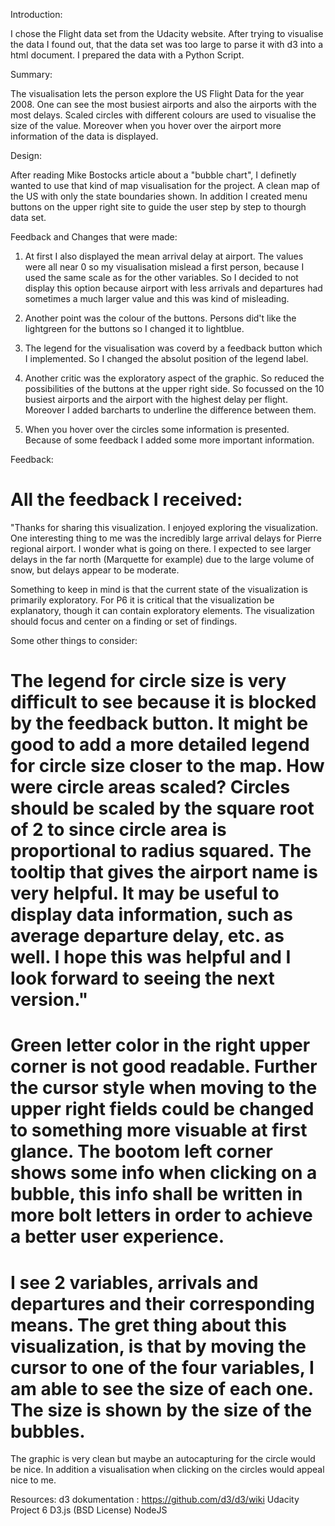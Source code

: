 Introduction:

I chose the Flight data set from the Udacity website. After trying to visualise the data I found out, that the data set was too large to 
parse it with d3 into a html document. I prepared the data with a Python Script. 


Summary:

The visualisation lets the person explore the US Flight Data for the year 2008. One can see the most busiest airports
and also the airports with the most delays. Scaled circles with different colours are used to visualise the size of the value.
Moreover when you hover over the airport more information of the data is displayed.


Design:

After reading Mike Bostocks article about a "bubble chart", I definetly wanted to use that kind of map visualisation for the project. 
A clean map of the US with only the state boundaries shown. In addition I created menu buttons on the upper right site to guide the user 
step by step to thourgh data set.

Feedback and Changes that were made:

1. At first I also displayed the mean arrival delay at airport. The values were all near 0 so my visualisation mislead a first person,
because I used the same scale as for the other variables. So I decided to not display this option because airport with less arrivals 
and departures had sometimes a much larger value and this was kind of misleading.

2. Another point was the colour of the buttons. Persons did't like the lightgreen for the buttons so I changed it to lightblue.

3. The legend for the visualisation was coverd by a feedback button which I implemented. So I changed the absolut position of the 
legend label.

4. Another critic was the exploratory aspect of the graphic. So reduced the possibilities of the buttons at the upper right side.
  So focussed on the 10 busiest airports and the airport with the highest delay per flight. Moreover I added barcharts to underline
  the difference between them.
  
5. When you hover over the circles some information is presented. Because of some feedback I added some more important information.

Feedback:

All the feedback I received:
=========================================================================================================================================
"Thanks for sharing this visualization. I enjoyed exploring the visualization. One interesting thing to me was the incredibly large arrival delays for Pierre regional airport. I wonder what is going on there. I expected to see larger delays in the far north (Marquette for example) due to the large volume of snow, but delays appear to be moderate.

Something to keep in mind is that the current state of the visualization is primarily exploratory. For P6 it is critical that the visualization be explanatory, though it can contain exploratory elements. The visualization should focus and center on a finding or set of findings.

Some other things to consider:

The legend for circle size is very difficult to see because it is blocked by the feedback button. It might be good to add a more detailed legend for circle size closer to the map.
How were circle areas scaled? Circles should be scaled by the square root of 2 to since circle area is proportional to radius squared.
The tooltip that gives the airport name is very helpful. It may be useful to display data information, such as average departure delay, etc. as well.
I hope this was helpful and I look forward to seeing the next version."
=========================================================================================================================================
Green letter color in the right upper corner is not good readable. Further the cursor style when moving to the upper right fields could be changed to something more visuable at first glance. The bootom left corner shows some info when clicking on a bubble, this info shall be written in more bolt letters in order to achieve a better user experience.
=========================================================================================================================================
I see 2 variables, arrivals and departures and their corresponding means. The gret thing about this visualization, is that by moving the cursor to one of the four variables, I am able to see the size of each one. The size is shown by the size of the bubbles.
=========================================================================================================================================
The graphic is very clean but maybe an autocapturing for the circle would be nice. In addition a visualisation when clicking on the circles would appeal nice to me.



Resources:
d3 dokumentation : https://github.com/d3/d3/wiki
Udacity Project 6
D3.js (BSD License)
NodeJS

